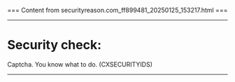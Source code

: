=== Content from securityreason.com_ff899481_20250125_153217.html ===


---

# Security check:

Captcha. You know what to do. (CXSECURITYIDS)

---


